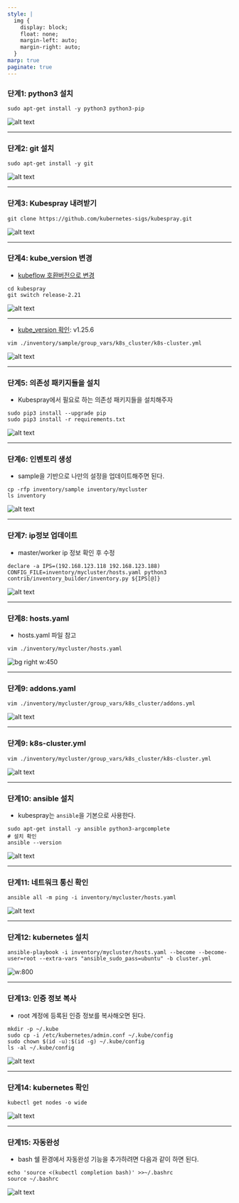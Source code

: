 ```yaml
---
style: |
  img {
    display: block;
    float: none;
    margin-left: auto;
    margin-right: auto;
  }
marp: true
paginate: true
---
```

### 단계1: python3 설치 
```shell
sudo apt-get install -y python3 python3-pip
```
![alt text](image-28.png)

---
### 단계2: git 설치 
```shell
sudo apt-get install -y git
```
![alt text](image-29.png)

---
### 단계3: Kubespray 내려받기
```shell
git clone https://github.com/kubernetes-sigs/kubespray.git
```
![alt text](image-30.png)

---
### 단계4: kube_version 변경 
- [kubeflow 호환버전으로 변경](https://www.kubeflow.org/docs/releases/kubeflow-1.8/)
```shell
cd kubespray
git switch release-2.21
```
![alt text](image-31.png)

---
- [kube_version 확인](https://github.com/kubernetes-sigs/kubespray/blob/release-2.21/inventory/sample/group_vars/k8s_cluster/k8s-cluster.yml): v1.25.6
```shell
vim ./inventory/sample/group_vars/k8s_cluster/k8s-cluster.yml
```
![alt text](image-32.png)

---
### 단계5: 의존성 패키지들을 설치
- Kubespray에서 필요로 하는 의존성 패키지들을 설치해주자
```shell
sudo pip3 install --upgrade pip
sudo pip3 install -r requirements.txt
```
![alt text](image-33.png)

---
### 단계6: 인벤토리 생성
- sample을 기반으로 나만의 설정을 업데이트해주면 된다.
```shell
cp -rfp inventory/sample inventory/mycluster
ls inventory
```
![alt text](image-34.png)

---
### 단계7: ip정보 업데이트
- master/worker ip 정보 확인 후 수정
```shell
declare -a IPS=(192.168.123.118 192.168.123.188)
CONFIG_FILE=inventory/mycluster/hosts.yaml python3 contrib/inventory_builder/inventory.py ${IPS[@]}
```
![alt text](image-35.png)

---
### 단계8: hosts.yaml
- hosts.yaml 파일 참고 
```shell
vim ./inventory/mycluster/hosts.yaml
```
![bg right w:450](image-36.png)

---
### 단계9: addons.yaml
```shell
vim ./inventory/mycluster/group_vars/k8s_cluster/addons.yml
```
![alt text](image-37.png)

---
### 단계9: k8s-cluster.yml
```shell
vim ./inventory/mycluster/group_vars/k8s_cluster/k8s-cluster.yml
```
![alt text](image-38.png)

---
### 단계10: ansible 설치
- kubespray는 `ansible`을 기본으로 사용한다.
```shell
sudo apt-get install -y ansible python3-argcomplete
# 설치 확인 
ansible --version
```
![alt text](image-39.png)

---
### 단계11: 네트워크 통신 확인 
```shell
ansible all -m ping -i inventory/mycluster/hosts.yaml
```
![alt text](image-40.png)

---
### 단계12: kubernetes 설치 
```shell
ansible-playbook -i inventory/mycluster/hosts.yaml --become --become-user=root --extra-vars "ansible_sudo_pass=ubuntu" -b cluster.yml
```
![w:800](image-23.png)

---
### 단계13: 인증 정보 복사
- root 계정에 등록된 인증 정보를 복사해오면 된다.
```shell
mkdir -p ~/.kube
sudo cp -i /etc/kubernetes/admin.conf ~/.kube/config
sudo chown $(id -u):$(id -g) ~/.kube/config
ls -al ~/.kube/config
```
![alt text](image-41.png)

---
### 단계14: kubernetes 확인 
```shell
kubectl get nodes -o wide
```
![alt text](image-42.png)

---
### 단계15: 자동완성
- bash 쉘 환경에서 자동완성 기능을 추가하려면 다음과 같이 하면 된다.
```shell
echo 'source <(kubectl completion bash)' >>~/.bashrc
source ~/.bashrc
```
![alt text](image-43.png)



















